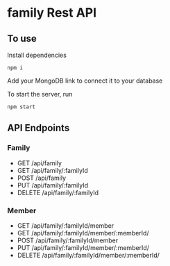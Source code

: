 # family Rest API

## To use
Install dependencies
```
npm i
```
Add your MongoDB link to connect it to your database

To start the server, run
```
npm start
```

## API Endpoints



### Family 
- GET /api/family
- GET /api/family/:familyId
- POST /api/family
- PUT /api/family/:familyId
- DELETE /api/family/:familyId

### Member
- GET /api/family/:familyId/member
- GET /api/family/:familyId/member/:memberId/
- POST /api/family/:familyId/member
- PUT /api/family/:familyId/member/:memberId/
- DELETE /api/family/:familyId/member/:memberId/

